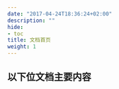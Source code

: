 ```yaml
---
date: "2017-04-24T18:36:24+02:00"
description: ""
hide:
- toc
title: 文档首页
weight: 1
---
```


## 以下位文档主要内容
